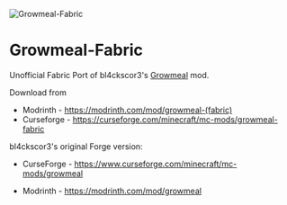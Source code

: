 ![Growmeal-Fabric](https://github.com/Gamemassa/Growmeal-Fabric/actions/workflows/build.yml/badge.svg?branch=1.21.3&event=push)

# Growmeal-Fabric

Unofficial Fabric Port of bl4ckscor3's [Growmeal](https://github.com/bl4ckscor3/Growmeal) mod.

Download from
- Modrinth - https://modrinth.com/mod/growmeal-(fabric)
- Curseforge - https://curseforge.com/minecraft/mc-mods/growmeal-fabric

bl4ckscor3's original Forge version:

- CurseForge - https://www.curseforge.com/minecraft/mc-mods/growmeal

- Modrinth - https://modrinth.com/mod/growmeal
